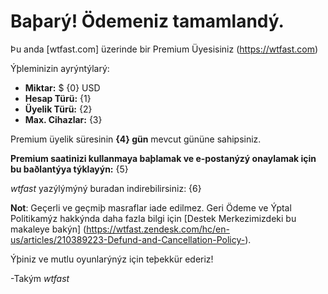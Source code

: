 # Baþarý! Ödemeniz tamamlandý.

Þu anda [wtfast.com] üzerinde bir Premium Üyesisiniz (https://wtfast.com)

Ýþleminizin ayrýntýlarý:

* **Miktar:** $ {0} USD
* **Hesap Türü:** {1}
* **Üyelik Türü:** {2}
* **Max. Cihazlar:** {3}

Premium üyelik süresinin **{4} gün** mevcut gününe sahipsiniz.

**Premium saatinizi kullanmaya baþlamak ve e-postanýzý onaylamak için bu baðlantýya týklayýn:** {5}

*wtfast* yazýlýmýný buradan indirebilirsiniz: {6}

**Not**: Geçerli ve geçmiþ masraflar iade edilmez. Geri Ödeme ve Ýptal Politikamýz hakkýnda daha fazla bilgi için [Destek Merkezimizdeki bu makaleye bakýn] (https://wtfast.zendesk.com/hc/en-us/articles/210389223-Defund-and-Cancellation-Policy-).

Ýþiniz ve mutlu oyunlarýnýz için teþekkür ederiz!
 
-Takým *wtfast*
